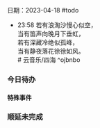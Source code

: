 日期：2023-04-18
#todo
- 23:58 若有浪淘沙慢心似空，<br>当有笛声向晚月下垂虹，<br>若有深藏冷绝似孤峰，<br>当有静夜落花徐徐如风。<br># 云音乐/四海  ^ojbnbo

### 今日待办

#### 特殊事件



### 顺延未完成


